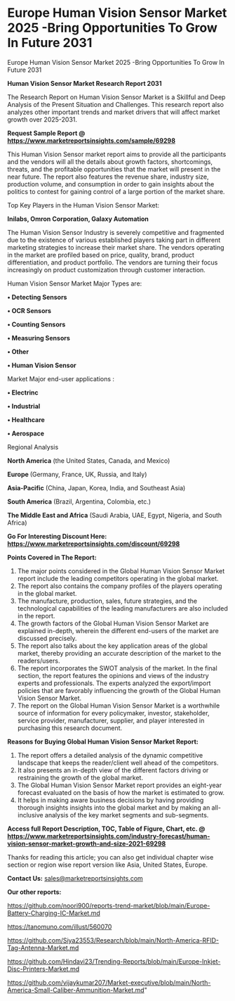 # Europe Human Vision Sensor Market 2025 -Bring Opportunities To Grow In Future 2031
Europe Human Vision Sensor Market 2025 -Bring Opportunities To Grow In Future 2031
  
<strong>Human Vision Sensor Market Research Report 2031</strong>

The Research Report on Human Vision Sensor Market is a Skillful and Deep Analysis of the Present Situation and Challenges. This research report also analyzes other important trends and market drivers that will affect market growth over 2025-2031.

<strong>Request Sample Report @ <a href=https://www.marketreportsinsights.com/sample/69298>https://www.marketreportsinsights.com/sample/69298</a></strong>

This Human Vision Sensor market report aims to provide all the participants and the vendors will all the details about growth factors, shortcomings, threats, and the profitable opportunities that the market will present in the near future. The report also features the revenue share, industry size, production volume, and consumption in order to gain insights about the politics to contest for gaining control of a large portion of the market share.

Top Key Players in the Human Vision Sensor Market:

<strong>Inilabs, Omron Corporation, Galaxy Automation</strong>

The Human Vision Sensor Industry is severely competitive and fragmented due to the existence of various established players taking part in different marketing strategies to increase their market share. The vendors operating in the market are profiled based on price, quality, brand, product differentiation, and product portfolio. The vendors are turning their focus increasingly on product customization through customer interaction.

Human Vision Sensor Market Major Types are:

<strong>• Detecting Sensors

• OCR Sensors

• Counting Sensors

• Measuring Sensors

• Other

• Human Vision Sensor</strong>

Market Major end-user applications :

<strong>• Electrinc

• Industrial

• Healthcare

• Aerospace</strong>

Regional Analysis

</u><strong><b>North America</b></strong> (the United States, Canada, and Mexico)

<strong><b>Europe </b></strong>(Germany, France, UK, Russia, and Italy)

<strong><b>Asia-Pacific</b></strong> (China, Japan, Korea, India, and Southeast Asia)

<strong><b>South America</b></strong> (Brazil, Argentina, Colombia, etc.)

<strong><b>The Middle East and Africa</b></strong> (Saudi Arabia, UAE, Egypt, Nigeria, and South Africa)

<strong>Go For Interesting Discount Here: <a href=https://www.marketreportsinsights.com/discount/69298>https://www.marketreportsinsights.com/discount/69298</a></strong>

<strong>Points Covered in The Report:</strong>
<ol>
  <li>The major points considered in the Global Human Vision Sensor Market report include the leading competitors operating in the global market.</li>
  <li>The report also contains the company profiles of the players operating in the global market.</li>
  <li>The manufacture, production, sales, future strategies, and the technological capabilities of the leading manufacturers are also included in the report.</li>
  <li>The growth factors of the Global Human Vision Sensor Market are explained in-depth, wherein the different end-users of the market are discussed precisely.</li>
  <li>The report also talks about the key application areas of the global market, thereby providing an accurate description of the market to the readers/users.</li>
  <li>The report incorporates the SWOT analysis of the market. In the final section, the report features the opinions and views of the industry experts and professionals. The experts analyzed the export/import policies that are favorably influencing the growth of the Global Human Vision Sensor Market.</li>
  <li>The report on the Global Human Vision Sensor Market is a worthwhile source of information for every policymaker, investor, stakeholder, service provider, manufacturer, supplier, and player interested in purchasing this research document.</li>
</ol>
<strong>Reasons for Buying Global Human Vision Sensor Market Report:</strong>

<ol>
  <li>The report offers a detailed analysis of the dynamic competitive landscape that keeps the reader/client well ahead of the competitors.</li>
  <li>It also presents an in-depth view of the different factors driving or restraining the growth of the global market.</li>
  <li>The Global Human Vision Sensor Market report provides an eight-year forecast evaluated on the basis of how the market is estimated to grow.</li>
  <li>It helps in making aware business decisions by having providing thorough insights insights into the global market and by making an all-inclusive analysis of the key market segments and sub-segments.</li>
</ol>
<strong>Access full Report Description, TOC, Table of Figure, Chart, etc. @ <a href=https://www.marketreportsinsights.com/industry-forecast/human-vision-sensor-market-growth-and-size-2021-69298>https://www.marketreportsinsights.com/industry-forecast/human-vision-sensor-market-growth-and-size-2021-69298</a></strong>


Thanks for reading this article; you can also get individual chapter wise section or region wise report version like Asia, United States, Europe.

<strong>Contact Us:</strong>
sales@marketreportsinsights.com

<strong>Our other reports:</strong>

<a href=https://github.com/noori900/reports-trend-market/blob/main/Europe-Battery-Charging-IC-Market.md>https://github.com/noori900/reports-trend-market/blob/main/Europe-Battery-Charging-IC-Market.md</a>

<a href=https://tanomuno.com/illust/560070>https://tanomuno.com/illust/560070</a>

<a href=https://github.com/Siya23553/Research/blob/main/North-America-RFID-Tag-Antenna-Market.md>https://github.com/Siya23553/Research/blob/main/North-America-RFID-Tag-Antenna-Market.md</a>

<a href=https://github.com/Hindavi23/Trending-Reports/blob/main/Europe-Inkjet-Disc-Printers-Market.md>https://github.com/Hindavi23/Trending-Reports/blob/main/Europe-Inkjet-Disc-Printers-Market.md</a>

<a href=https://github.com/vijaykumar207/Market-executive/blob/main/North-America-Small-Caliber-Ammunition-Market.md>https://github.com/vijaykumar207/Market-executive/blob/main/North-America-Small-Caliber-Ammunition-Market.md</a>"
